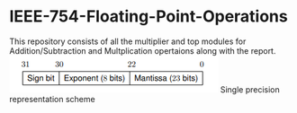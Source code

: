 # IEEE-754-Floating-Point-Operations
This repository consists of all the multiplier and top modules for Addition/Subtraction and Multplication opertaions along with the report.
![](https://github.com/A-Sathvik/IEEE-754-Floating-Point-Operations/blob/44599719b67059711153e4501596f3ba87cb86ff/Bit%20importance.PNG)
Single precision representation scheme
